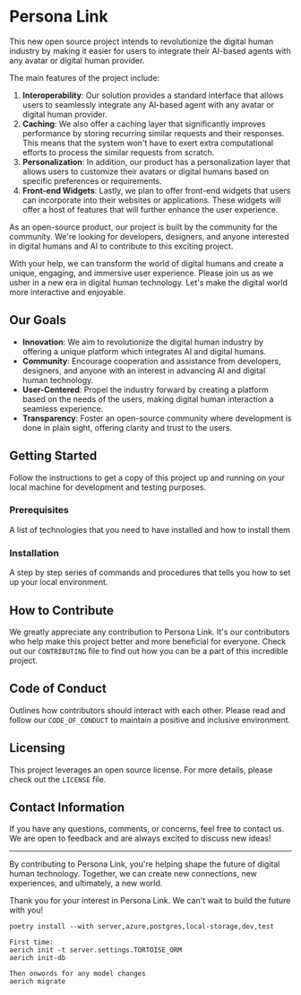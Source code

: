 # Persona Link
This new open source project intends to revolutionize the digital human industry by making it easier for users to integrate their AI-based agents with any avatar or digital human provider. 

The main features of the project include:
1. **Interoperability**: Our solution provides a standard interface that allows users to seamlessly integrate any AI-based agent with any avatar or digital human provider.
2. **Caching**: We also offer a caching layer that significantly improves performance by storing recurring similar requests and their responses. This means that the system won't have to exert extra computational efforts to process the similar requests from scratch.
3. **Personalization**: In addition, our product has a personalization layer that allows users to customize their avatars or digital humans based on specific preferences or requirements.
4. **Front-end Widgets**: Lastly, we plan to offer front-end widgets that users can incorporate into their websites or applications. These widgets will offer a host of features that will further enhance the user experience.

As an open-source product, our project is built by the community for the community. We're looking for developers, designers, and anyone interested in digital humans and AI to contribute to this exciting project. 

With your help, we can transform the world of digital humans and create a unique, engaging, and immersive user experience. Please join us as we usher in a new era in digital human technology. Let's make the digital world more interactive and enjoyable.

## Our Goals

* **Innovation**: We aim to revolutionize the digital human industry by offering a unique platform which integrates AI and digital humans.
* **Community**: Encourage cooperation and assistance from developers, designers, and anyone with an interest in advancing AI and digital human technology.
* **User-Centered**: Propel the industry forward by creating a platform based on the needs of the users, making digital human interaction a seamless experience.
* **Transparency**: Foster an open-source community where development is done in plain sight, offering clarity and trust to the users.

## Getting Started

Follow the instructions to get a copy of this project up and running on your local machine for development and testing purposes.

### Prerequisites 

A list of technologies that you need to have installed and how to install them

### Installation 

A step by step series of commands and procedures that tells you how to set up your local environment.

## How to Contribute

We greatly appreciate any contribution to Persona Link. It's our contributors who help make this project better and more beneficial for everyone. Check out our `CONTRIBUTING` file to find out how you can be a part of this incredible project.

## Code of Conduct

Outlines how contributors should interact with each other. Please read and follow our `CODE_OF_CONDUCT` to maintain a positive and inclusive environment.

## Licensing 

This project leverages an open source license. For more details, please check out the `LICENSE` file.

## Contact Information

If you have any questions, comments, or concerns, feel free to contact us. We are open to feedback and are always excited to discuss new ideas!

---

By contributing to Persona Link, you're helping shape the future of digital human technology. Together, we can create new connections, new experiences, and ultimately, a new world.

Thank you for your interest in Persona Link. We can't wait to build the future with you!

```
poetry install --with server,azure,postgres,local-storage,dev,test

First time:
aerich init -t server.settings.TORTOISE_ORM
aerich init-db 

Then onwords for any model changes
aerich migrate
```